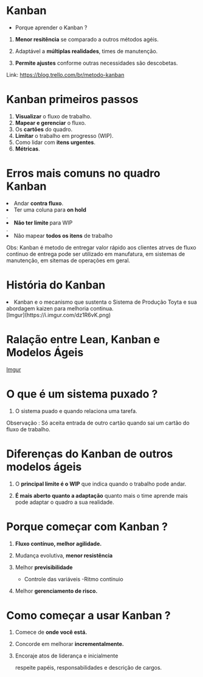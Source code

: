 # Kanban

- Porque aprender o Kanban ?

1. <b>Menor resitência</b> se comparado a outros métodos agéis.

2. Adaptável a <b>múltiplas realidades</b>, times de manutenção.

3. <b>Permite ajustes</b> conforme outras necessidades são descobetas.

Link: https://blog.trello.com/br/metodo-kanban

# Kanban primeiros passos 

1. <b>Visualizar</b> o fluxo de trabalho.
2. <b>Mapear e gerenciar</b> o fluxo.
3. Os <b>cartões</b> do quadro. 
4. <b>Limitar</b> o trabalho em progresso (WIP).
5. Como lidar com <b>itens urgentes</b>.
6. <b>Métricas</b>.

# Erros mais comuns no quadro Kanban

<li> Andar <b>contra fluxo</b>.
<li>Ter uma coluna para <b>on hold</b></li>.
<li><b>Não ter limite </b> para WIP</li>.
<li>Não mapear <b>todos os itens</b> de trabalho</li>

Obs: Kanban é metodo de entregar valor rápido aos clientes atrves de fluxo continuo de entrega pode ser utilizado em manufatura, em sistemas de manutenção, em sitemas de operações em geral.

# História do Kanban
<li>Kanban e o mecanismo que sustenta o Sistema de Produção Toyta e sua abordagem kaizen para melhoria continua.</li>
[Imgur](https://i.imgur.com/dz1R6vK.png)

# Ralação entre Lean, Kanban e Modelos Ágeis

[Imgur](https://i.imgur.com/LkBglIB.png)

# O que é um sistema puxado ?

1. O sistema puado e quando relaciona uma tarefa.

Observação : Só aceita entrada de outro cartão quando sai um cartão do fluxo de trabalho.

# Diferenças do Kanban de outros modelos ágeis

1. O <b>principal limite é o WIP</b> que indica quando o trabalho pode andar.

2. <b>É mais aberto quanto a adaptação</b> quanto mais o time aprende mais pode adaptar o quadro a sua realidade.

# Porque começar com Kanban ?

1. <b>Fluxo contínuo, melhor agilidade.</b>

2. Mudança evolutiva, <b> menor resistência </b>

3. Melhor <b>previsibilidade</b>
	- Controle das variáveis
	-Ritmo contínuio
4. Melhor <b> gerenciamento de risco. </b>

# Como começar a usar Kanban ?

1. Comece de <b>onde você está.</b>

2. Concorde em melhorar <b>incrementalmente.</b>

3. Encoraje atos de liderança e inicialmente <p>respeite papéis, responsabilidades e descrição de cargos.</p>



